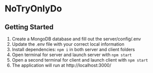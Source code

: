 # NoTryOnlyDo


## Getting Started

1. Create a MongoDB database and fill out the server/config/.env
2. Update the .env file with your correct local information
3. Install dependencies: `npm i` in both server and client folders
4. Open terminal for server and launch server with `npm start`
5. Open a second terminal for client and launch client with `npm start`
6. The application will run at http://localhost:3000/